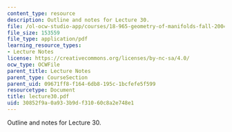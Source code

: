 ```yaml
---
content_type: resource
description: Outline and notes for Lecture 30.
file: /ol-ocw-studio-app/courses/18-965-geometry-of-manifolds-fall-2004/30852f9a0a933b9df31060c8a2e748e1_lecture30.pdf
file_size: 153559
file_type: application/pdf
learning_resource_types:
- Lecture Notes
license: https://creativecommons.org/licenses/by-nc-sa/4.0/
ocw_type: OCWFile
parent_title: Lecture Notes
parent_type: CourseSection
parent_uid: 09671ff8-f164-6db8-195c-1bcfefe5f599
resourcetype: Document
title: lecture30.pdf
uid: 30852f9a-0a93-3b9d-f310-60c8a2e748e1
---
```

Outline and notes for Lecture 30.